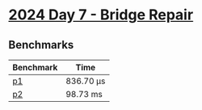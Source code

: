 # [2024 Day 7 - Bridge Repair](https://adventofcode.com/2024/day/7)

## Benchmarks

<!-- BEGIN benches -->
| Benchmark              | Time       |
| ---------------------- | ---------- |
| [p1](./src/lib.rs#L6)  | 836.70 µs |
| [p2](./src/lib.rs#L28) | 98.73 ms   |
<!-- END benches -->
<!-- BEGIN other_benches -->

<!-- END other_benches -->